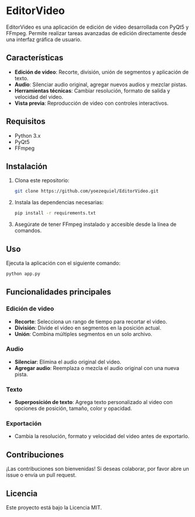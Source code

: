 # EditorVideo

EditorVideo es una aplicación de edición de video desarrollada con PyQt5 y FFmpeg. Permite realizar tareas avanzadas de edición directamente desde una interfaz gráfica de usuario.

## Características
- **Edición de video**: Recorte, división, unión de segmentos y aplicación de texto.
- **Audio**: Silenciar audio original, agregar nuevos audios y mezclar pistas.
- **Herramientas técnicas**: Cambiar resolución, formato de salida y velocidad del video.
- **Vista previa**: Reproducción de video con controles interactivos.

## Requisitos
- Python 3.x
- PyQt5
- FFmpeg

## Instalación
1. Clona este repositorio:
   ```bash
   git clone https://github.com/yoezequiel/EditorVideo.git
   ```
2. Instala las dependencias necesarias:
   ```bash
   pip install -r requirements.txt
   ```
3. Asegúrate de tener FFmpeg instalado y accesible desde la línea de comandos.

## Uso
Ejecuta la aplicación con el siguiente comando:
```bash
python app.py
```

## Funcionalidades principales
### Edición de video
- **Recorte**: Selecciona un rango de tiempo para recortar el video.
- **División**: Divide el video en segmentos en la posición actual.
- **Unión**: Combina múltiples segmentos en un solo archivo.

### Audio
- **Silenciar**: Elimina el audio original del video.
- **Agregar audio**: Reemplaza o mezcla el audio original con una nueva pista.

### Texto
- **Superposición de texto**: Agrega texto personalizado al video con opciones de posición, tamaño, color y opacidad.

### Exportación
- Cambia la resolución, formato y velocidad del video antes de exportarlo.

## Contribuciones
¡Las contribuciones son bienvenidas! Si deseas colaborar, por favor abre un issue o envía un pull request.

## Licencia
Este proyecto está bajo la Licencia MIT.